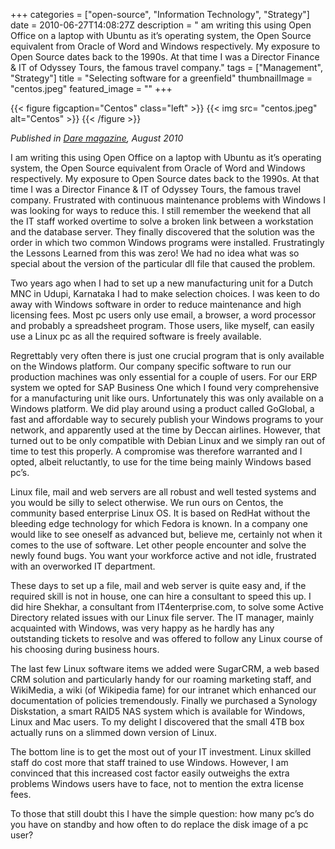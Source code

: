 +++
categories = ["open-source", "Information Technology", "Strategy"]
date = 2010-06-27T14:08:27Z
description = " am writing this using Open Office on a laptop with Ubuntu as it’s operating system, the Open Source equivalent from Oracle of Word and Windows respectively. My exposure to Open Source dates back to the 1990s. At that time I was a Director Finance & IT of Odyssey Tours, the famous travel company."
tags = ["Management", "Strategy"]
title = "Selecting software for a greenfield"
thumbnailImage = "centos.jpeg"
featured_image = ""
+++

{{< figure figcaption="Centos" class="left" >}}
	{{< img src= "centos.jpeg"  alt="Centos" >}}
{{< /figure >}}

*Published in [Dare magazine](http://www.dare.co.in/), August 2010*

I am writing this using Open Office on a laptop with Ubuntu as it’s operating system, the Open Source equivalent from Oracle of Word and Windows respectively. My exposure to Open Source dates back to the 1990s. At that time I was a Director Finance & IT of Odyssey Tours, the famous travel company. Frustrated with continuous maintenance problems with Windows I was looking for ways to reduce this. I still remember the weekend that all the IT staff worked overtime to solve a broken link between a workstation and the database server. They finally discovered that the solution was the order in which two common Windows programs were installed. Frustratingly the Lessons Learned from this was zero! We had no idea what was so special about the version of the particular dll file that caused the problem.

Two years ago when I had to set up a new manufacturing unit for a Dutch MNC in Udupi, Karnataka I had to make selection choices. I was keen to do away with Windows software in order to reduce maintenance and high licensing fees. Most pc users only use email, a browser, a word processor and probably a spreadsheet program. Those users, like myself, can easily use a Linux pc as all the required software is freely available.

Regrettably very often there is just one crucial program that is only available on the Windows platform. Our company specific software to run our production machines was only essential for a couple of users. For our ERP system we opted for SAP Business One which I found very comprehensive for a manufacturing unit like ours. Unfortunately this was only available on a Windows platform. We did play around using a product called GoGlobal, a fast and affordable way to securely publish your Windows programs to your network, and apparently used at the time by Deccan airlines. However, that turned out to be only compatible with Debian Linux and we simply ran out of time to test this properly. A compromise was therefore warranted and I opted, albeit reluctantly, to use for the time being mainly Windows based pc’s.

Linux file, mail and web servers are all robust and well tested systems and you would be silly to select otherwise. We run ours on Centos, the community based enterprise Linux OS. It is based on RedHat without the bleeding edge technology for which Fedora is known. In a company one would like to see oneself as advanced but, believe me, certainly not when it comes to the use of software. Let other people encounter and solve the newly found bugs. You want your workforce active and not idle, frustrated with an overworked IT department.

These days to set up a file, mail and web server is quite easy and, if the required skill is not in house, one can hire a consultant to speed this up. I did hire Shekhar, a consultant from IT4enterprise.com, to solve some Active Directory related issues with our Linux file server. The IT manager, mainly acquainted with Windows, was very happy as he hardly has any outstanding tickets to resolve and was offered to follow any Linux course of his choosing during business hours.

The last few Linux software items we added were SugarCRM, a web based CRM solution and particularly handy for our roaming marketing staff, and WikiMedia, a wiki (of Wikipedia fame) for our intranet which enhanced our documentation of policies tremendously. Finally we purchased a Synology Diskstation, a smart RAID5 NAS system which is available for Windows, Linux and Mac users. To my delight I discovered that the small 4TB box actually runs on a slimmed down version of Linux.

The bottom line is to get the most out of your IT investment. Linux skilled staff do cost more that staff trained to use Windows. However, I am convinced that this increased cost factor easily outweighs the extra problems Windows users have to face, not to mention the extra license fees.

To those that still doubt this I have the simple question: how many pc’s do you have on standby and how often to do replace the disk image of a pc user?

